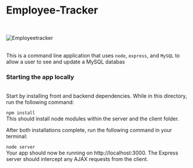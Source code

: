 # Employee-Tracker
<br />


![Employeetracker](https://user-images.githubusercontent.com/62285850/98898461-a5f15000-24e8-11eb-8692-c30f08dada4a.gif)

<br />
This is a command line application that uses <code>node</code>, <code>express</code>, and <code>MySQL</code> to allow a user to see and update a MySQL databas
<br />
<h3>Starting the app locally</h3>
<br />
Start by installing front and backend dependencies. While in this directory, run the following command:
<br />

<code>npm install</code>
<br />
This should install node modules within the server and the client folder.
<br />

After both installations complete, run the following command in your terminal:
<br />

<code>node server</code>
<br />
Your app should now be running on http://localhost:3000. The Express server should intercept any AJAX requests from the client.
